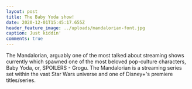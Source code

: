 ```yaml
---
layout: post
title: The Baby Yoda show!
date: 2020-12-01T15:45:17.655Z
header_feature_image: ../uploads/mandalorian-font.jpg
caption: Just kiddin'
comments: true
---
```

The Mandalorian, arguably one of the most talked about streaming shows currently which spawned one of the most beloved pop-culture characters, Baby Yoda, or, SPOILERS - Grogu. The Mandalorian is a streaming series set within the vast Star Wars universe and one of Disney+'s premiere titles/series.